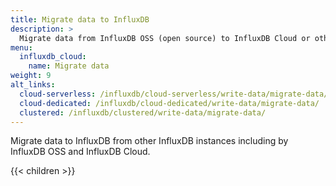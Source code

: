 ```yaml
---
title: Migrate data to InfluxDB
description: >
  Migrate data from InfluxDB OSS (open source) to InfluxDB Cloud or other InfluxDB OSS instances--or from InfluxDB Cloud to InfluxDB OSS.
menu:
  influxdb_cloud:
    name: Migrate data
weight: 9
alt_links:
  cloud-serverless: /influxdb/cloud-serverless/write-data/migrate-data/
  cloud-dedicated: /influxdb/cloud-dedicated/write-data/migrate-data/
  clustered: /influxdb/clustered/write-data/migrate-data/
---
```


Migrate data to InfluxDB from other InfluxDB instances including by InfluxDB OSS
and InfluxDB Cloud.

{{< children >}}
